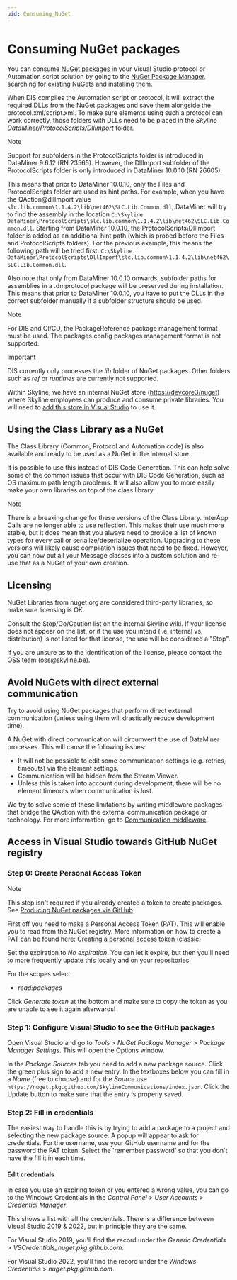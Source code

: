 ```yaml
---
uid: Consuming_NuGet
---
```


# Consuming NuGet packages

You can consume [NuGet packages](https://learn.microsoft.com/en-us/nuget/what-is-nuget) in your Visual Studio protocol or Automation script solution by going to the [NuGet Package Manager](https://learn.microsoft.com/en-us/nuget/quickstart/install-and-use-a-package-in-visual-studio), searching for existing NuGets and installing them.

When DIS compiles the Automation script or protocol, it will extract the required DLLs from the NuGet packages and save them alongside the protocol.xml/script.xml. To make sure elements using such a protocol can work correctly, those folders with DLLs need to be placed in the *Skyline DataMiner/ProtocolScripts/DllImport* folder.

> [!NOTE]
> Support for subfolders in the ProtocolScripts folder is introduced in DataMiner 9.6.12 (RN 23565). However, the DllImport subfolder of the ProtocolScripts folder is  only introduced in DataMiner 10.0.10 (RN 26605).
>
> This means that prior to DataMiner 10.0.10, only the Files and ProtocolScripts folder are used as hint paths. For example, when you have the QAction@dllImport value `slc.lib.common\1.1.4.2\lib\net462\SLC.Lib.Common.dll`, DataMiner will try to find the assembly in the location `C:\Skyline DataMiner\ProtocolScripts\slc.lib.common\1.1.4.2\lib\net462\SLC.Lib.Common.dll`.
> Starting from DataMiner 10.0.10, the ProtocolScripts\\DllImport folder is added as an additional hint path (which is probed before the Files and ProtocolScripts folders). For the previous example, this means the following path will be tried first:  `C:\Skyline DataMiner\ProtocolScripts\DllImport\slc.lib.common\1.1.4.2\lib\net462\SLC.Lib.Common.dll`.
>
> Also note that only from DataMiner 10.0.10 onwards, subfolder paths for assemblies in a .dmprotocol package will be preserved during installation. This means that prior to DataMiner 10.0.10, you have to put the DLLs in the correct subfolder manually if a subfolder structure should be used.

> [!NOTE]
> For DIS and CI/CD, the PackageReference package management format must be used. The packages.config packages management format is not supported.

> [!IMPORTANT]
> DIS currently only processes the *lib* folder of NuGet packages. Other folders such as *ref* or *runtimes* are currently not supported.

Within Skyline, we have an internal NuGet store (<https://devcore3/nuget>) where Skyline employees can produce and consume private libraries. You will need to [add this store in Visual Studio](https://learn.microsoft.com/en-us/nuget/consume-packages/install-use-packages-visual-studio#package-sources) to use it.

## Using the Class Library as a NuGet

The Class Library (Common, Protocol and Automation code) is also available and ready to be used as a NuGet in the internal store.

It is possible to use this instead of DIS Code Generation. This can help solve some of the common issues that occur with DIS Code Generation, such as OS maximum path length problems. It will also allow you to more easily make your own libraries on top of the class library.

> [!NOTE]
> There is a breaking change for these versions of the Class Library. InterApp Calls are no longer able to use reflection. This makes their use much more stable, but it does mean that you always need to provide a list of known types for every call or serialize/deserialize operation. Upgrading to these versions will likely cause compilation issues that need to be fixed. However, you can now put all your Message classes into a custom solution and re-use that as a NuGet of your own creation.

## Licensing

NuGet Libraries from nuget.org are considered third-party libraries, so make sure licensing is OK.

Consult the Stop/Go/Caution list on the internal Skyline wiki. If your license does not appear on the list, or if the use you intend (i.e. internal vs. distribution) is not listed for that license, the use will be considered a "Stop".

If you are unsure as to the identification of the license, please contact the OSS team (oss@skyline.be).

## Avoid NuGets with direct external communication

Try to avoid using NuGet packages that perform direct external communication (unless using them will drastically reduce development time).

A NuGet with direct communication will circumvent the use of DataMiner processes. This will cause the following issues:

- It will not be possible to edit some communication settings (e.g. retries, timeouts) via the element settings.
- Communication will be hidden from the Stream Viewer.
- Unless this is taken into account during development, there will be no element timeouts when communication is lost.

We try to solve some of these limitations by writing middleware packages that bridge the QAction with the external communication package or technology. For more information, go to [Communication middleware](xref:Nuget_Communication_Middleware).

## Access in Visual Studio towards GitHub NuGet registry

### Step 0: Create Personal Access Token

> [!NOTE]
> This step isn't required if you already created a token to create packages.
> See [Producing NuGet packages via GitHub](xref:Producing_NuGet_GitHub).

First off you need to make a Personal Access Token (PAT). This will enable you to read from the NuGet registry. More information on how to create a PAT can be found here: [Creating a personal access token (classic)](https://docs.github.com/en/authentication/keeping-your-account-and-data-secure/managing-your-personal-access-tokens#creating-a-personal-access-token-classic)

Set the expiration to *No expiration*. You can let it expire, but then you'll need to more frequently update this locally and on your repositories.

For the scopes select:

- *read:packages*

Click *Generate token* at the bottom and make sure to copy the token as you are unable to see it again afterwards!

### Step 1: Configure Visual Studio to see the GitHub packages

Open Visual Studio and go to *Tools* > *NuGet Package Manager* > *Package Manager Settings*. This will open the Options window.

In the *Package Sources* tab you need to add a new package source. Click the green plus sign to add a new entry. In the textboxes below you can fill in a *Name* (free to choose) and for the *Source* use `https://nuget.pkg.github.com/SkylineCommunications/index.json`. Click the Update button to make sure that the entry is properly saved.

### Step 2: Fill in credentials

The easiest way to handle this is by trying to add a package to a project and selecting the new package source. A popup will appear to ask for credentials. For the username, use your GitHub username and for the password the PAT token. Select the 'remember password' so that you don't have the fill it in each time.

#### Edit credentials

In case you use an expiring token or you entered a wrong value, you can go to the Windows Credentials in the *Control Panel* > *User Accounts* > *Credential Manager*.

This shows a list with all the credentials. There is a difference between Visual Studio 2019 & 2022, but in principle they are the same.

For Visual Studio 2019, you'll find the record under the *Generic Credentials* > *VSCredentials_nuget.pkg.github.com*.

For Visual Studio 2022, you'll find the record under the *Windows Credentials* > *nuget.pkg.github.com*.
